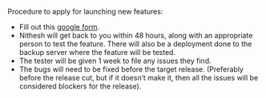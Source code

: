 Procedure to apply for launching new features:

- Fill out this [google form](https://forms.gle/m2u1VkQDXWee4euAA).
- Nithesh will get back to you within 48 hours, along with an appropriate person to test the feature. There will also be a deployment done to the backup server where the feature will be tested.
- The tester will be given 1 week to file any issues they find.
- The bugs will need to be fixed before the target release. (Preferably before the release cut, but if it doesn’t make it, then all the issues will be considered blockers for the release).
